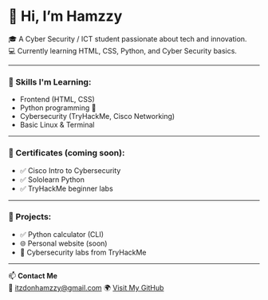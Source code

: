 # 👋 Hi, I’m Hamzzy

🎓 A Cyber Security / ICT student passionate about tech and innovation.  
💻 Currently learning HTML, CSS, Python, and Cyber Security basics.

---

### 🧠 Skills I'm Learning:
- Frontend (HTML, CSS)
- Python programming 🐍
- Cybersecurity (TryHackMe, Cisco Networking)
- Basic Linux & Terminal

---

### 📜 Certificates (coming soon):
- ✅ Cisco Intro to Cybersecurity
- ✅ Sololearn Python
- ✅ TryHackMe beginner labs

---

### 🧪 Projects:
- ✅ Python calculator (CLI)
- 🌐 Personal website (soon)
- 🔐 Cybersecurity labs from TryHackMe

---

📫 **Contact Me**  
📧 itzdonhamzzy@gmail.com
🌍 [Visit My GitHub](https://github.com/hamzzy-dev)
